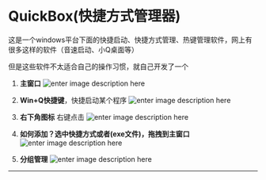 QuickBox(快捷方式管理器)
===================


这是一个windows平台下面的快捷启动、快捷方式管理、热键管理软件，网上有很多这样的软件（音速启动、小Q桌面等）

但是这些软件不太适合自己的操作习惯，就自己开发了一个

 1. **主窗口**
![enter image description here](https://github.com/viewergit/QuickBox/blob/master/ReadMe/2.png?raw=true)

 2. **Win+Q快捷键**，快捷启动某个程序
![enter image description here](https://github.com/viewergit/QuickBox/blob/master/ReadMe/1.png?raw=true)

 3. **右下角图标** 右键点击
![enter image description here](https://github.com/viewergit/QuickBox/blob/master/ReadMe/4.png?raw=true)

 4. **如何添加？选中快捷方式或者(exe文件)，拖拽到主窗口**
![enter image description here](https://github.com/viewergit/QuickBox/blob/master/ReadMe/0.png?raw=true)

 5. **分组管理**
![enter image description here](https://github.com/viewergit/QuickBox/blob/master/ReadMe/3.png?raw=true)




----------


